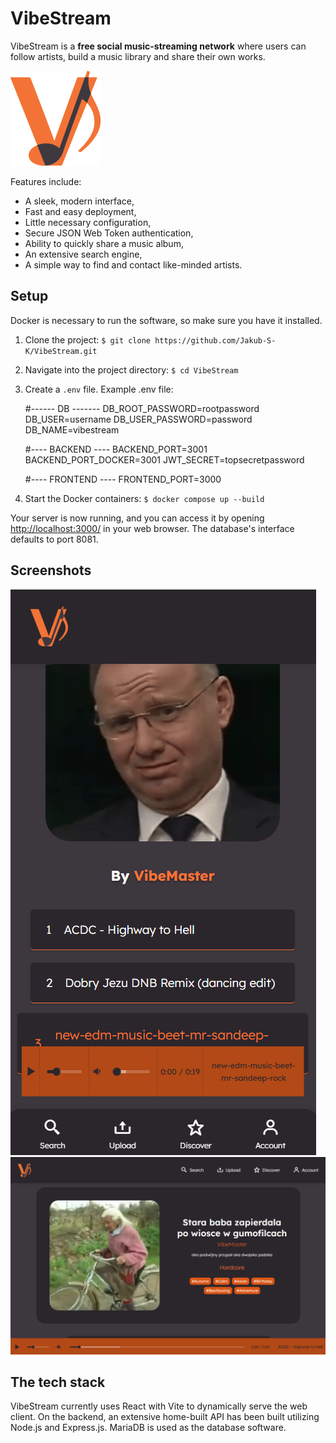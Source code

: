 VibeStream
============

VibeStream is a **free social music-streaming network** where users can follow artists, build a music library and share their own works.

![logo](frontend/src/assets/img/logo.png)

Features include:
* A sleek, modern interface,
* Fast and easy deployment,
* Little necessary configuration,
* Secure JSON Web Token authentication,
* Ability to quickly share a music album,
* An extensive search engine,
* A simple way to find and contact like-minded artists.

Setup 
---------------------------

Docker is necessary to run the software, so make sure you have it installed.

1. Clone the project:
`$ git clone https://github.com/Jakub-S-K/VibeStream.git`

2. Navigate into the project directory:
`$ cd VibeStream`

3. Create a `.env` file.
Example .env file:

	#------ DB -------
	DB_ROOT_PASSWORD=rootpassword
	DB_USER=username
	DB_USER_PASSWORD=password
	DB_NAME=vibestream
	
	#---- BACKEND ----
	BACKEND_PORT=3001
	BACKEND_PORT_DOCKER=3001
	JWT_SECRET=topsecretpassword
	
	#---- FRONTEND ----
	FRONTEND_PORT=3000

4. Start the Docker containers:
`$ docker compose up --build`

Your server is now running, and you can access it by opening <http://localhost:3000/> in your web browser. The database's interface defaults to port 8081.

Screenshots
-------------
![screenshot](screenshots/ss1.png)
![screenshot](screenshots/ss2.png)

The tech stack
--------------
VibeStream currently uses React with Vite to dynamically serve the web client.
On the backend, an extensive home-built API has been built utilizing Node.js and Express.js.
MariaDB is used as the database software.
